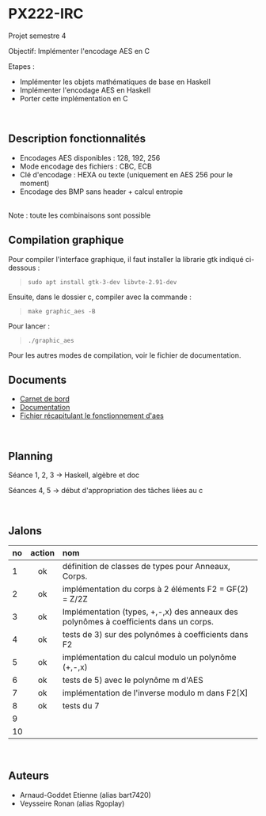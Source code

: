# PX222-IRC
Projet semestre 4

Objectif: Implémenter l'encodage AES en C

Etapes :
  - Implémenter les objets mathématiques de base en Haskell
  - Implémenter l'encodage AES en Haskell
  - Porter cette implémentation en C

<br>

## Description fonctionnalités

- Encodages AES disponibles : 128, 192, 256
- Mode encodage des fichiers : CBC, ECB
- Clé d'encodage : HEXA ou texte (uniquement en AES 256 pour le moment)
- Encodage des BMP sans header + calcul entropie

<br> Note : toute les combinaisons sont possible
<br>
## Compilation graphique

Pour compiler l'interface graphique, il faut installer la librarie gtk indiqué ci-dessous :


> ```sudo apt install gtk-3-dev libvte-2.91-dev```

Ensuite, dans le dossier c, compiler avec la commande :
> ```make graphic_aes -B```

Pour lancer : 

> ```./graphic_aes```

Pour les autres modes de compilation, voir le fichier de documentation.


## Documents
- [Carnet de bord](./docs/carnet_bord.md)
- [Documentation](./docs/documentation.md)
- [Fichier récapitulant le fonctionnement d'aes](./docs/fonctionnement_aes.md)

<br>


## Planning

Séance 1, 2, 3 -> Haskell, algèbre et doc

Séances 4, 5 -> début d'appropriation des tâches liées au c

<br>

## Jalons

|no |  action   |                                        nom                                                 |
|:--|:---------:|:-------------------------------------------------------------------------------------------|
| 1 |    ok     |  définition de classes de types pour Anneaux, Corps.                                       |
| 2 |    ok     |  implémentation du corps à 2 éléments F2 = GF(2) = Z/2Z                                    |
| 3 |    ok     |  Implémentation (types, +,-,x) des anneaux des polynômes à coefficients dans un corps.     |
| 4 |    ok     |  tests de 3) sur des polynômes à coefficients dans F2                                      |
| 5 |    ok     |  implémentation du calcul modulo un polynôme (+,-,x)                                       |
| 6 |    ok     |  tests de 5) avec le polynôme m d'AES                                                      |
| 7 | ok  |  implémentation de l'inverse modulo m dans F2[X]                                           |
| 8 |      ok    |  tests du 7                                                                                |
| 9 |           |                                                                                            |
| 10|           |                                                                                            |


<br>

## Auteurs
- Arnaud-Goddet Etienne (alias bart7420)
- Veysseire Ronan (alias Rgoplay)